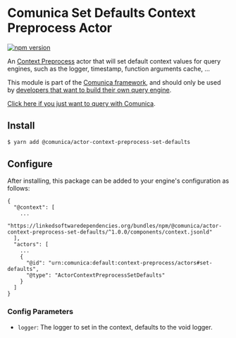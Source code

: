 # Comunica Set Defaults Context Preprocess Actor

[![npm version](https://badge.fury.io/js/%40comunica%2Factor-context-preprocess-set-defaults.svg)](https://www.npmjs.com/package/@comunica/actor-context-preprocess-set-defaults)

An [Context Preprocess](https://github.com/comunica/comunica/tree/master/packages/bus-context-preprocess) actor
that will set default context values for query engines, such as the logger, timestamp, function arguments cache, ...

This module is part of the [Comunica framework](https://github.com/comunica/comunica),
and should only be used by [developers that want to build their own query engine](https://comunica.dev/docs/modify/).

[Click here if you just want to query with Comunica](https://comunica.dev/docs/query/).

## Install

```bash
$ yarn add @comunica/actor-context-preprocess-set-defaults
```

## Configure

After installing, this package can be added to your engine's configuration as follows:
```text
{
  "@context": [
    ...
    "https://linkedsoftwaredependencies.org/bundles/npm/@comunica/actor-context-preprocess-set-defaults/^1.0.0/components/context.jsonld"
  ],
  "actors": [
    ...
    {
      "@id": "urn:comunica:default:context-preprocess/actors#set-defaults",
      "@type": "ActorContextPreprocessSetDefaults"
    }
  ]
}
```

### Config Parameters

* `logger`: The logger to set in the context, defaults to the void logger.
